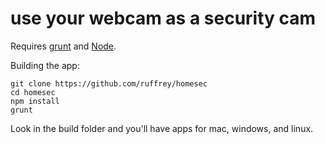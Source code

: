 # use your webcam as a security cam

Requires [grunt](http://gruntjs.com) and [Node](http://nodejs.org).

Building the app:

	git clone https://github.com/ruffrey/homesec
	cd homesec
	npm install
	grunt

Look in the build folder and you'll have apps for mac, windows, and linux.
